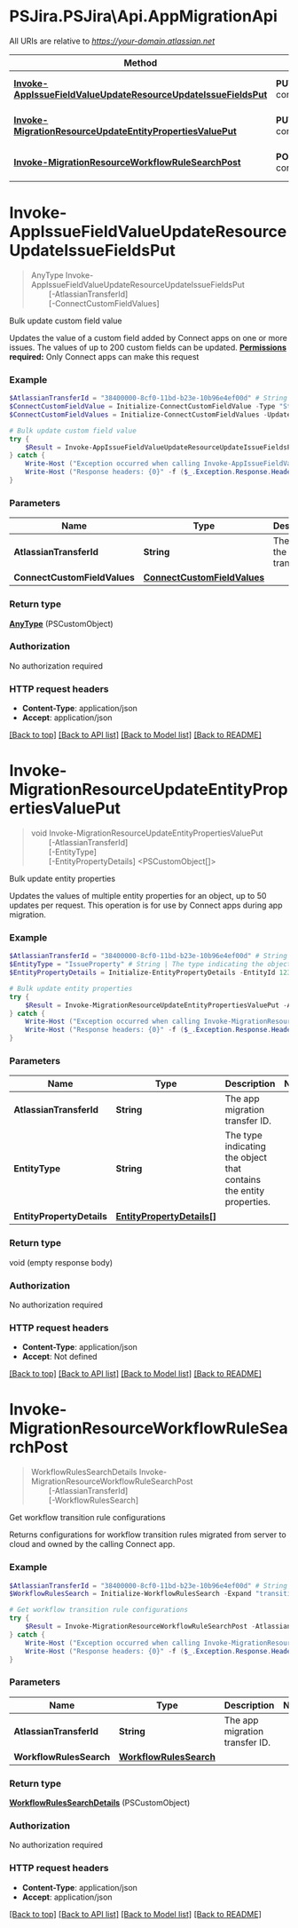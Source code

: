 # PSJira.PSJira\Api.AppMigrationApi

All URIs are relative to *https://your-domain.atlassian.net*

Method | HTTP request | Description
------------- | ------------- | -------------
[**Invoke-AppIssueFieldValueUpdateResourceUpdateIssueFieldsPut**](AppMigrationApi.md#Invoke-AppIssueFieldValueUpdateResourceUpdateIssueFieldsPut) | **PUT** /rest/atlassian-connect/1/migration/field | Bulk update custom field value
[**Invoke-MigrationResourceUpdateEntityPropertiesValuePut**](AppMigrationApi.md#Invoke-MigrationResourceUpdateEntityPropertiesValuePut) | **PUT** /rest/atlassian-connect/1/migration/properties/{entityType} | Bulk update entity properties
[**Invoke-MigrationResourceWorkflowRuleSearchPost**](AppMigrationApi.md#Invoke-MigrationResourceWorkflowRuleSearchPost) | **POST** /rest/atlassian-connect/1/migration/workflow/rule/search | Get workflow transition rule configurations


<a id="Invoke-AppIssueFieldValueUpdateResourceUpdateIssueFieldsPut"></a>
# **Invoke-AppIssueFieldValueUpdateResourceUpdateIssueFieldsPut**
> AnyType Invoke-AppIssueFieldValueUpdateResourceUpdateIssueFieldsPut<br>
> &nbsp;&nbsp;&nbsp;&nbsp;&nbsp;&nbsp;&nbsp;&nbsp;[-AtlassianTransferId] <String><br>
> &nbsp;&nbsp;&nbsp;&nbsp;&nbsp;&nbsp;&nbsp;&nbsp;[-ConnectCustomFieldValues] <PSCustomObject><br>

Bulk update custom field value

Updates the value of a custom field added by Connect apps on one or more issues. The values of up to 200 custom fields can be updated.  **[Permissions](#permissions) required:** Only Connect apps can make this request

### Example
```powershell
$AtlassianTransferId = "38400000-8cf0-11bd-b23e-10b96e4ef00d" # String | The ID of the transfer.
$ConnectCustomFieldValue = Initialize-ConnectCustomFieldValue -Type "StringIssueField" -FieldID 0 -IssueID 0 -Number 0 -OptionID "MyOptionID" -RichText "MyRichText" -String "MyString" -Text "MyText"
$ConnectCustomFieldValues = Initialize-ConnectCustomFieldValues -UpdateValueList $ConnectCustomFieldValue # ConnectCustomFieldValues | 

# Bulk update custom field value
try {
    $Result = Invoke-AppIssueFieldValueUpdateResourceUpdateIssueFieldsPut -AtlassianTransferId $AtlassianTransferId -ConnectCustomFieldValues $ConnectCustomFieldValues
} catch {
    Write-Host ("Exception occurred when calling Invoke-AppIssueFieldValueUpdateResourceUpdateIssueFieldsPut: {0}" -f ($_.ErrorDetails | ConvertFrom-Json))
    Write-Host ("Response headers: {0}" -f ($_.Exception.Response.Headers | ConvertTo-Json))
}
```

### Parameters

Name | Type | Description  | Notes
------------- | ------------- | ------------- | -------------
 **AtlassianTransferId** | **String**| The ID of the transfer. | 
 **ConnectCustomFieldValues** | [**ConnectCustomFieldValues**](ConnectCustomFieldValues.md)|  | 

### Return type

[**AnyType**](AnyType.md) (PSCustomObject)

### Authorization

No authorization required

### HTTP request headers

 - **Content-Type**: application/json
 - **Accept**: application/json

[[Back to top]](#) [[Back to API list]](../README.md#documentation-for-api-endpoints) [[Back to Model list]](../README.md#documentation-for-models) [[Back to README]](../README.md)

<a id="Invoke-MigrationResourceUpdateEntityPropertiesValuePut"></a>
# **Invoke-MigrationResourceUpdateEntityPropertiesValuePut**
> void Invoke-MigrationResourceUpdateEntityPropertiesValuePut<br>
> &nbsp;&nbsp;&nbsp;&nbsp;&nbsp;&nbsp;&nbsp;&nbsp;[-AtlassianTransferId] <String><br>
> &nbsp;&nbsp;&nbsp;&nbsp;&nbsp;&nbsp;&nbsp;&nbsp;[-EntityType] <String><br>
> &nbsp;&nbsp;&nbsp;&nbsp;&nbsp;&nbsp;&nbsp;&nbsp;[-EntityPropertyDetails] <PSCustomObject[]><br>

Bulk update entity properties

Updates the values of multiple entity properties for an object, up to 50 updates per request. This operation is for use by Connect apps during app migration.

### Example
```powershell
$AtlassianTransferId = "38400000-8cf0-11bd-b23e-10b96e4ef00d" # String | The app migration transfer ID.
$EntityType = "IssueProperty" # String | The type indicating the object that contains the entity properties.
$EntityPropertyDetails = Initialize-EntityPropertyDetails -EntityId 123 -Key "mykey" -Value "newValue" # EntityPropertyDetails[] | 

# Bulk update entity properties
try {
    $Result = Invoke-MigrationResourceUpdateEntityPropertiesValuePut -AtlassianTransferId $AtlassianTransferId -EntityType $EntityType -EntityPropertyDetails $EntityPropertyDetails
} catch {
    Write-Host ("Exception occurred when calling Invoke-MigrationResourceUpdateEntityPropertiesValuePut: {0}" -f ($_.ErrorDetails | ConvertFrom-Json))
    Write-Host ("Response headers: {0}" -f ($_.Exception.Response.Headers | ConvertTo-Json))
}
```

### Parameters

Name | Type | Description  | Notes
------------- | ------------- | ------------- | -------------
 **AtlassianTransferId** | **String**| The app migration transfer ID. | 
 **EntityType** | **String**| The type indicating the object that contains the entity properties. | 
 **EntityPropertyDetails** | [**EntityPropertyDetails[]**](EntityPropertyDetails.md)|  | 

### Return type

void (empty response body)

### Authorization

No authorization required

### HTTP request headers

 - **Content-Type**: application/json
 - **Accept**: Not defined

[[Back to top]](#) [[Back to API list]](../README.md#documentation-for-api-endpoints) [[Back to Model list]](../README.md#documentation-for-models) [[Back to README]](../README.md)

<a id="Invoke-MigrationResourceWorkflowRuleSearchPost"></a>
# **Invoke-MigrationResourceWorkflowRuleSearchPost**
> WorkflowRulesSearchDetails Invoke-MigrationResourceWorkflowRuleSearchPost<br>
> &nbsp;&nbsp;&nbsp;&nbsp;&nbsp;&nbsp;&nbsp;&nbsp;[-AtlassianTransferId] <String><br>
> &nbsp;&nbsp;&nbsp;&nbsp;&nbsp;&nbsp;&nbsp;&nbsp;[-WorkflowRulesSearch] <PSCustomObject><br>

Get workflow transition rule configurations

Returns configurations for workflow transition rules migrated from server to cloud and owned by the calling Connect app.

### Example
```powershell
$AtlassianTransferId = "38400000-8cf0-11bd-b23e-10b96e4ef00d" # String | The app migration transfer ID.
$WorkflowRulesSearch = Initialize-WorkflowRulesSearch -Expand "transition" -RuleIds "55d44f1d-c859-42e5-9c27-2c5ec3f340b1" -WorkflowEntityId "a498d711-685d-428d-8c3e-bc03bb450ea7" # WorkflowRulesSearch | 

# Get workflow transition rule configurations
try {
    $Result = Invoke-MigrationResourceWorkflowRuleSearchPost -AtlassianTransferId $AtlassianTransferId -WorkflowRulesSearch $WorkflowRulesSearch
} catch {
    Write-Host ("Exception occurred when calling Invoke-MigrationResourceWorkflowRuleSearchPost: {0}" -f ($_.ErrorDetails | ConvertFrom-Json))
    Write-Host ("Response headers: {0}" -f ($_.Exception.Response.Headers | ConvertTo-Json))
}
```

### Parameters

Name | Type | Description  | Notes
------------- | ------------- | ------------- | -------------
 **AtlassianTransferId** | **String**| The app migration transfer ID. | 
 **WorkflowRulesSearch** | [**WorkflowRulesSearch**](WorkflowRulesSearch.md)|  | 

### Return type

[**WorkflowRulesSearchDetails**](WorkflowRulesSearchDetails.md) (PSCustomObject)

### Authorization

No authorization required

### HTTP request headers

 - **Content-Type**: application/json
 - **Accept**: application/json

[[Back to top]](#) [[Back to API list]](../README.md#documentation-for-api-endpoints) [[Back to Model list]](../README.md#documentation-for-models) [[Back to README]](../README.md)

